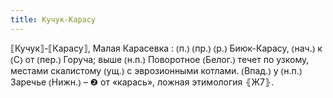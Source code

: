 ```yaml
---
title: Кучук-Карасу
---
```


⟦Кучук⟧-⟦Карасу⟧, Малая Карасевка
: ⦅п.⦆ ⦅пр.⦆ ⦅р.⦆ Биюк-Карасу, ⦅нач.⦆ к ⦅С⦆ от ⦅пер.⦆ Горуча; выше ⦅н.п.⦆ Поворотное ⦅Белог.⦆ течет по узкому, местами скалистому ⦅ущ.⦆ с эврозионными котлами. ⦅Впад.⦆ у ⦅н.п.⦆ Заречье ⦅Нижн.⦆ – ❷ от «карась», ложная этимология ⦃Ж7⦄.
